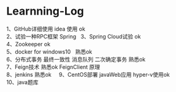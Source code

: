 # Learnning-Log		
1、GitHub详细使用 idea 使用		ok  
2、试验一种RPC框架 Spring		 
3、Spring Cloud试验 		ok   
4、Zookeeper 		ok    
5、docker for windows10  		熟悉ok    
6、分布式事务 最终一致性 消息队列 二次确定事务 		熟悉ok      
7、Feign技术 熟悉ok FeignClient 原理     		   
8、jenkins 熟悉ok		    
9、CentOS部署 javaWeb应用 hyper-v使用ok		    
10、java题库		   
